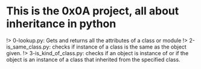# This is the 0x0A project, all about inheritance in python
!> 0-lookup.py: Gets and returns all the attributes of a class or module
!> 2-is_same_class.py: checks if instance of a class is the same as the object given.
!> 3-is_kind_of_class.py: checks if an object is instance of or if the object is an instance of a class that inherited from the specified class.
